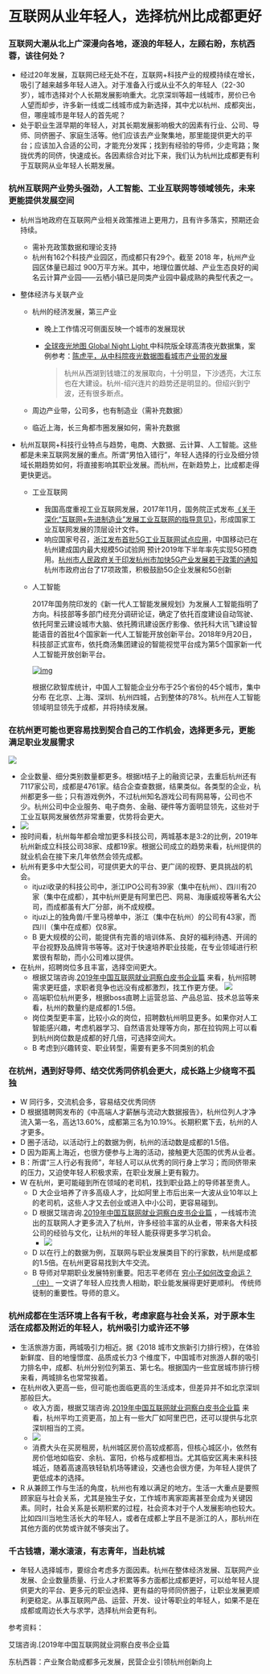 # 互联网从业年轻人，选择杭州比成都更好



### 互联网大潮从北上广深漫向各地，逐浪的年轻人，左顾右盼，东杭西蓉，该往何处？



- 经过20年发展，互联网已经无处不在，互联网+科技产业的规模持续在增长，吸引了越来越多年轻人进入。对于准备入行或从业不久的年轻人（22-30岁），城市选择对个人长期发展影响重大。北京深圳等超一线城市，房价已令人望而却步，许多新一线或二线城市成为新选择，其中尤以杭州、成都突出，但，哪座城市是年轻人的首先呢？
- 处于职业生涯早期的年轻人，对其长期发展影响极大的因素有行业、公司、导师、同侪圈子、家庭生活等。他们应该去产业聚集地，那里能提供更大的平台；应该加入合适的公司，才能充分发挥；找到有经验的导师，少走弯路；聚拢优秀的同侪，快速成长。各因素综合对比下来，我们认为杭州比成都更有利于互联网从业年轻人长期发展。



### 杭州互联网产业势头强劲，人工智能、工业互联网等领域领先，未来更能提供发展空间



- 杭州当地政府在互联网产业相关政策推进上更用力，且有许多落实，预期还会持续。

  - 需补充政策数据和理论支持
  - 杭州有162个科技产业园区，而成都只有29个。截至 2018 年，杭州产业园区体量已超过 900万平方米。其中，地理位置优越、产业生态良好的闻名云计算产业园——云栖小镇已是同类产业园中最成熟的典型代表之一。

- 整体经济与关联产业

  - 杭州的经济发展，第三产业

    - 晚上工作情况可侧面反映一个城市的发展现状

    - [全球夜光地图 Global Night Light ](http://story.ceode.ac.cn:1809/image/night_light1/)中科院版全球高清夜光数据集，案例参考：[陈虎平，从中科院夜光数据图看城市产业带的发展](https://mp.weixin.qq.com/s/u5nTJp3IN4MFodzozTEE1w)

      > 杭州从西湖到钱塘江的发展取向，十分明显，下沙透亮，大江东也在大建设。杭州-绍兴连片的趋势还是明显的。但绍兴到宁波，还有很多断点。

  - 周边产业带，公司多，也有制造业（需补充数据）

  - 临近上海，长三角都市圈发展如何，需补充数据

- 杭州互联网+科技行业特点与趋势，电商、大数据、云计算、人工智能。这些都是未来互联网发展的重点。所谓“男怕入错行”，年轻人选择的行业及细分领域长期趋势如何，将直接影响其职业发展。而杭州，在新趋势上，比成都走得更快更远。

  - 工业互联网

    - 我国高度重视工业互联网发展，2017年11月，国务院正式发布[《关于深化“互联网+先进制造业”发展工业互联网的指导意见》](http://www.gov.cn/xinwen/2017-11/27/content_5242603.htm)，形成国家工业互联网发展的顶层设计文件。
    - 响应国家号召，[浙江发布首批5G工业互联网试点应用](http://www.xinhuanet.com/info/2019-03/29/c_137932264.htm)，中国移动已在杭州建成国内最大规模5G试验网 预计2019年下半年率先实现5G预商用。[杭州市人民政府关于印发杭州市加快5G产业发展若干政策的通知](http://www.hzjxw.gov.cn/hz/web/ShowInfo_File.asp?ID=58280&TypeID=6&FileID=100)
      杭州市政府出台了17项政策，积极鼓励5G企业发展和5G创新

  - 人工智能

    2017年国务院印发的《新一代人工智能发展规划》为发展人工智能指明了方向。科技部等多部门经充分调研论证，确定了依托百度建设自动驾驶、依托阿里云建设城市大脑、依托腾讯建设医疗影像、依托科大讯飞建设智能语音的首批4个国家新一代人工智能开放创新平台。2018年9月20日，科技部正式宣布，依托商汤集团建设的智能视觉平台成为第5个国家新一代人工智能开放创新平台。

    [![img](https://camo.githubusercontent.com/4dc9f34b9171d4b27736c0596070d54c1f58345e/68747470733a2f2f73322e617831782e636f6d2f323031392f30362f32352f5a5a6b72336e2e706e67)](https://camo.githubusercontent.com/4dc9f34b9171d4b27736c0596070d54c1f58345e/68747470733a2f2f73322e617831782e636f6d2f323031392f30362f32352f5a5a6b72336e2e706e67)

    根据亿欧智库统计，中国人工智能企业分布于25个省份的45个城市，集中分布 在北京、上海、深圳、杭州四城，占到整体的78%。杭州在人工智能领域明显领先于成都，并将持续发展。



### 在杭州更可能也更容易找到契合自己的工作机会，选择更多元，更能满足职业发展需求



![](http://img1.saasruanjian.com/saas/20190625/niHkNXArUePI.png?imageslim)

- 企业数量、细分类别数量都更多。根据it桔子上的融资记录，去重后杭州还有7117家公司，成都是4761家。结合企查查数据，结果类似。各类型的企业，杭州都更多一些；只有游戏例外，不过杭州知名游戏公司有网易等，公司也不少。杭州公司中企业服务、电子商务、金融、硬件等方面明显领先，这些对于工业互联网发展依然非常重要，优势将会更大。
- ![](http://img1.saasruanjian.com/saas/20190625/LU5GDGuhKQlf.png?imageslim)
- 按时间看，杭州每年都会增加更多科技公司，两城基本是3:2的比例，2019年杭州新成立科技公司38家、成都19家。根据公司成立的趋势来看，杭州提供的就业机会在接下来几年依然会领先成都。
- 杭州有更多中大型公司，可提供更大的平台、更广阔的视野、更具挑战的机会。
  - itjuzi收录的科技公司中，浙江IPO公司有39家（集中在杭州）、四川有20家（集中在成都），其中杭州更是有阿里巴巴、网易、海康威视等著名大公司，而成都虽有大厂分部，尚不成规模。
  - itjuzi上的独角兽/千里马榜单中，浙江（集中在杭州）的公司有43家，而四川（集中在成都）仅8家。
  - B 更大规模的公司，能提供有完善的培训体系、良好的福利待遇、开阔的平台视野及品牌背书等等。这对于快速培养职业技能，在专业领域进行积累很有帮助，而小公司难以提供。
- 在杭州，招聘岗位多且丰富，选择空间更大。
  - 根据艾瑞咨询.[2019年中国互联网就业洞察白皮书企业篇](https://github.com/sarsbiker/chengduorhangzhou/blob/master/[人才]2019年中国互联网就业洞察白皮书企业篇.pdf) 来看，杭州招聘需求更旺盛，求职者竞争也远没有成都激烈，找工作更方便。  ![](http://img1.saasruanjian.com/saas/20190626/aLz36ImXwsIC.png?imageslim)
  - 高端职位杭州更多，根据boss直聘上运营总监、产品总监、技术总监等来看，杭州的数量约是成都的1.5倍。
  - 岗位类型更丰富，比较小众的岗位，招聘数杭州明显更多。如果你对人工智能感兴趣，考虑机器学习、自然语言处理等方向，那在拉钩网上可以看到杭州岗位数是成都的好几倍，可选择空间大。
  - B 考虑到兴趣转变、职业转型，需要有更多不同类别的机会



### 在杭州，遇到好导师、结交优秀同侪机会更大，成长路上少绕弯不孤独



-  W 同行多，交流机会多，容易结交优秀同侪
  - D 根据猎聘网发布的《中高端人才薪酬与流动大数据报告》，杭州位列人才净流入第一名，高达13.60%，成都第三名为10.19%。长期积累下去，杭州的人才更多。
  - D 圈子活动，以活动行上的数据为例，杭州的活动数是成都的1.5倍。
  - D 因为距离上海近，也很方便参与上海的活动，接触更大范围的优秀从业者。
  - B：所谓“三人行必有我师”，年轻人可以从优秀的同行身上学习；而同侪带来的压力，又迫使年轻人积极求索，在职业发展上更有毅力。
- W 在杭州，更可能碰到所在领域的老司机，找到职业路上的导师甚至贵人。
  - D 大企业培养了许多高级人才，比如阿里上市后出来一大波从业10年以上的老司机，这些人才又去创业或进入中小公司，更容易碰到。
  - D 根据艾瑞咨询.[2019年中国互联网就业洞察白皮书企业篇](https://github.com/sarsbiker/chengduorhangzhou/blob/master/[人才]2019年中国互联网就业洞察白皮书企业篇.pdf) ，一线城市流出的互联网人才更多流入了杭州，许多经验丰富的从业者，带来各大科技公司的经验与文化，让杭州的年轻人能获得更多学习机会。
    - ![](http://img1.saasruanjian.com/saas/20190626/JmB5IlUNjs4E.png?imageslim)
  - D 以在行上的数据为例，互联网与职业发展类目下的行家数，杭州是成都的1.5倍。在杭州更容易找到大牛交流。
  - B 导师对早期职业发展特别重要。阳志平老师在 [穷小子如何改变命运？（中）](https://www.yangzhiping.com/worksmarter/chapter3/talk002) 一文讲了年轻人应找贵人相助，职业能发展得更好更顺利。 传统师徒制的重要性。导师的意义。



### 杭州成都在生活环境上各有千秋，考虑家庭与社会关系，对于原本生活在成都及附近的年轻人，杭州吸引力或许还不够



- 生活旅游方面，两城吸引力相近。据《2018 城市文旅新引力排行榜》，在体验新鲜度、目的地憧憬度、品质成长力3 个维度下，中国城市对旅游人群的吸引力排名中，成都、杭州分别位列第五、第七名。根据国内一些宜居城市排行榜来看，两城排名也常常挨着。
- 在杭州收入更高一些，但可能也面临更高的生活成本，但差异并不如北京深圳那般巨大。
  - 收入方面，根据艾瑞咨询.[2019年中国互联网就业洞察白皮书企业篇](https://github.com/sarsbiker/chengduorhangzhou/blob/master/[人才]2019年中国互联网就业洞察白皮书企业篇.pdf) 来看，杭州平均工资更高，加上有一些大厂如阿里巴巴，还可以提供与北京深圳相当的工资。
  - ![](http://img1.saasruanjian.com/saas/20190626/tKfkURkhnYJS.png?imageslim)
  - 消费大头在买房租房，杭州城区房价高较成都高，但核心城区小，依然有房价低地如临安、余杭、富阳，价格与成都相当。尤其临安区离未来科技城近，随着高速高铁轻轨机场等建设，交通也会很方便，为年轻人提供了更低成本的选择。
- R 从兼顾工作与生活的角度，杭州也有难以满足的地方。生活一大重点是要照顾家庭与社会关系，尤其是独生子女，工作城市离家距离甚至会成为关键因素。同时，社会关系是长期积累的过程，社会资本对于个人发展影响也较大。比如四川当地生活长大的年轻人，或者在成都上学且不是浙江的人，那杭州在其他方面的优势或许就不够突出了。



### 千古钱塘，潮水滚滚，有志青年，当赴杭城



- 年轻人选择城市，要综合考虑多方面因素。杭州在整体经济发展、互联网产业发展、企业数量质量、行业人才积累等多方面都比成都更好，可以给年轻人提供更大的平台、更多元的职业选择、更有益的导师同侪圈子，让职业发展更顺利更稳定。从事互联网产品、运营、开发、设计等职业的年轻人，如果不是在成都或周边长大与求学，选择杭州会更有利。





参考资料：

艾瑞咨询.[2019年中国互联网就业洞察白皮书企业篇

东杭西蓉：产业聚合助成都多元发展，民营企业引领杭州创新向上
